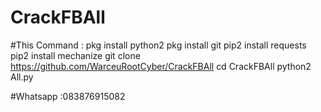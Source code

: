 # CrackFBAll

#This Command :
pkg install python2 
pkg install git
pip2 install requests
pip2 install mechanize
git clone https://github.com/WarceuRootCyber/CrackFBAll
cd CrackFBAll
python2 All.py

#Whatsapp :083876915082
